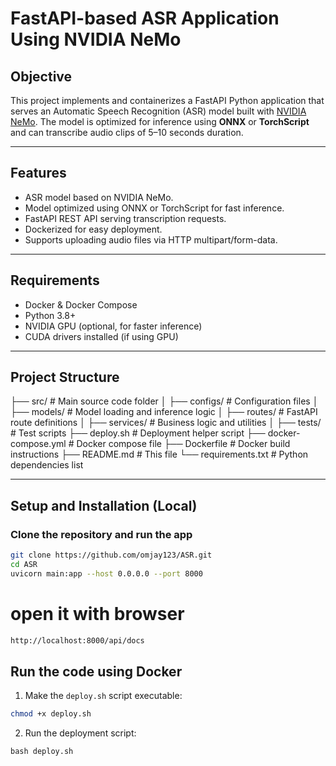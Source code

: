 # FastAPI-based ASR Application Using NVIDIA NeMo

## Objective
This project implements and containerizes a FastAPI Python application that serves an Automatic Speech Recognition (ASR) model built with [NVIDIA NeMo](https://developer.nvidia.com/nvidia-nemo). The model is optimized for inference using **ONNX** or **TorchScript** and can transcribe audio clips of 5–10 seconds duration.

---

## Features
- ASR model based on NVIDIA NeMo.
- Model optimized using ONNX or TorchScript for fast inference.
- FastAPI REST API serving transcription requests.
- Dockerized for easy deployment.
- Supports uploading audio files via HTTP multipart/form-data.

---

## Requirements
- Docker & Docker Compose
- Python 3.8+
- NVIDIA GPU (optional, for faster inference)
- CUDA drivers installed (if using GPU)

---

## Project Structure
├── src/ # Main source code folder
│ ├── configs/ # Configuration files
│ ├── models/ # Model loading and inference logic
│ ├── routes/ # FastAPI route definitions
│ ├── services/ # Business logic and utilities
│ ├── tests/ # Test scripts
├── deploy.sh # Deployment helper script
├── docker-compose.yml # Docker compose file
├── Dockerfile # Docker build instructions
├── README.md # This file
└── requirements.txt # Python dependencies list




---

## Setup and Installation (Local)

### Clone the repository and run the app

```bash
git clone https://github.com/omjay123/ASR.git
cd ASR
uvicorn main:app --host 0.0.0.0 --port 8000

```

# open it with browser
```bash
http://localhost:8000/api/docs
```

## Run the code using Docker

1. Make the `deploy.sh` script executable:

```bash
chmod +x deploy.sh
```

2. Run the deployment script:
```
bash deploy.sh
```


